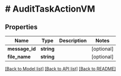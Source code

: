 # # AuditTaskActionVM

## Properties

Name | Type | Description | Notes
------------ | ------------- | ------------- | -------------
**message_id** | **string** |  | [optional]
**file_name** | **string** |  | [optional]

[[Back to Model list]](../../README.md#models) [[Back to API list]](../../README.md#endpoints) [[Back to README]](../../README.md)
